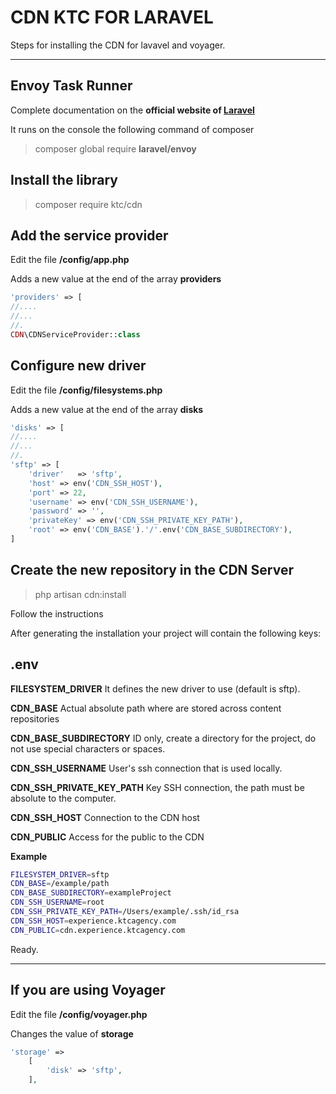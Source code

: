 CDN KTC FOR LARAVEL
===================


Steps for installing the CDN for lavavel and voyager.

----------

Envoy Task Runner
-------------
Complete documentation on the **official website of  [Laravel][001]**

 [001]: https://laravel.com/docs/5.5/envoy


It runs on the console the following command of composer
> composer global require **laravel/envoy**



Install the library 
-------------

> composer require ktc/cdn

Add the service provider
-------------

Edit the file **/config/app.php** 

Adds a new value at the end of the array **providers**

```php
'providers' => [
//....
//...
//.
CDN\CDNServiceProvider::class
```

Configure new driver
-------------

Edit the file **/config/filesystems.php** 

Adds a new value at the end of the array **disks**

```php
'disks' => [
//....
//...
//.
'sftp' => [
	'driver'   => 'sftp',
	'host' => env('CDN_SSH_HOST'),
	'port' => 22,
	'username' => env('CDN_SSH_USERNAME'),
	'password' => '',
	'privateKey' => env('CDN_SSH_PRIVATE_KEY_PATH'),
	'root' => env('CDN_BASE').'/'.env('CDN_BASE_SUBDIRECTORY'),
]
```

Create the new repository in the CDN Server
-------------

> php artisan cdn:install

Follow the instructions

After generating the installation your project will contain the following keys:

.env
-------------

**FILESYSTEM_DRIVER**
It defines the new driver to use (default is sftp).

**CDN_BASE**
Actual absolute path where are stored across content repositories

**CDN_BASE_SUBDIRECTORY**
ID only, create a directory for the project, do not use special characters or spaces.

**CDN_SSH_USERNAME**
User's ssh connection that is used locally.

**CDN_SSH_PRIVATE_KEY_PATH**
Key SSH connection, the path must be absolute to the computer.

**CDN_SSH_HOST**
Connection to the CDN host

**CDN_PUBLIC**
Access for the public to the CDN

**Example**

```bash
FILESYSTEM_DRIVER=sftp
CDN_BASE=/example/path
CDN_BASE_SUBDIRECTORY=exampleProject
CDN_SSH_USERNAME=root
CDN_SSH_PRIVATE_KEY_PATH=/Users/example/.ssh/id_rsa
CDN_SSH_HOST=experience.ktcagency.com
CDN_PUBLIC=cdn.experience.ktcagency.com
```


Ready.

----


If you are using Voyager
-------------

Edit the file **/config/voyager.php** 

Changes the value of **storage** 

```php
'storage' => 
	[
		'disk' => 'sftp',
	],
```
